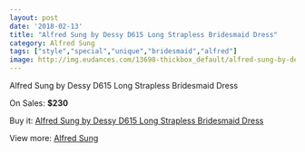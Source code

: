 ```yaml
---
layout: post
date: '2018-02-13'
title: "Alfred Sung by Dessy D615 Long Strapless Bridesmaid Dress"
category: Alfred Sung
tags: ["style","special","unique","bridesmaid","alfred"]
image: http://img.eudances.com/13698-thickbox_default/alfred-sung-by-dessy-d615-long-strapless-bridesmaid-dress.jpg
---
```

Alfred Sung by Dessy D615 Long Strapless Bridesmaid Dress

On Sales: **$230**
<a href="https://www.eudances.com/en/alfred-sung/4124-alfred-sung-by-dessy-d615-long-strapless-bridesmaid-dress.html"><amp-img layout="responsive" width="600" height="600" src="//img.eudances.com/13698-thickbox_default/alfred-sung-by-dessy-d615-long-strapless-bridesmaid-dress.jpg" alt="Alfred Sung by Dessy D615 Long Strapless Bridesmaid Dress 0" /></a>
<a href="https://www.eudances.com/en/alfred-sung/4124-alfred-sung-by-dessy-d615-long-strapless-bridesmaid-dress.html"><amp-img layout="responsive" width="600" height="600" src="//img.eudances.com/13701-thickbox_default/alfred-sung-by-dessy-d615-long-strapless-bridesmaid-dress.jpg" alt="Alfred Sung by Dessy D615 Long Strapless Bridesmaid Dress 1" /></a>
<a href="https://www.eudances.com/en/alfred-sung/4124-alfred-sung-by-dessy-d615-long-strapless-bridesmaid-dress.html"><amp-img layout="responsive" width="600" height="600" src="//img.eudances.com/13700-thickbox_default/alfred-sung-by-dessy-d615-long-strapless-bridesmaid-dress.jpg" alt="Alfred Sung by Dessy D615 Long Strapless Bridesmaid Dress 2" /></a>
<a href="https://www.eudances.com/en/alfred-sung/4124-alfred-sung-by-dessy-d615-long-strapless-bridesmaid-dress.html"><amp-img layout="responsive" width="600" height="600" src="//img.eudances.com/13699-thickbox_default/alfred-sung-by-dessy-d615-long-strapless-bridesmaid-dress.jpg" alt="Alfred Sung by Dessy D615 Long Strapless Bridesmaid Dress 3" /></a>

Buy it: [Alfred Sung by Dessy D615 Long Strapless Bridesmaid Dress](https://www.eudances.com/en/alfred-sung/4124-alfred-sung-by-dessy-d615-long-strapless-bridesmaid-dress.html "Alfred Sung by Dessy D615 Long Strapless Bridesmaid Dress")

View more: [Alfred Sung](https://www.eudances.com/en/52-alfred-sung "Alfred Sung")